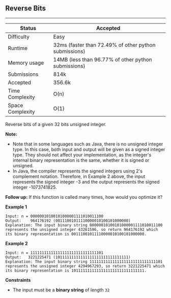 ## Reverse Bits
---------
| Status | Accepted |
| --- | --- |
| Difficulty | Easy |
| Runtime | 32ms (faster than 72.49% of other python submissions) |
| Memory usage | 14MB (less than 96.77% of other python submissions) |
| Submissions | 814k |
| Accepted | 356.6k |
| Time Complexity | O(n) |
| Space Complexity | O(1) |

Reverse bits of a given 32 bits unsigned integer.

**Note:**
- Note that in some languages such as Java, there is no unsigned integer type. In this case, both input and output will be given as a signed integer type. They should not affect your implementation, as the integer's internal binary representation is the same, whether it is signed or unsigned.
- In Java, the compiler represents the signed integers using 2's complement notation. Therefore, in Example 2 above, the input represents the signed integer -3 and the output represents the signed integer -1073741825.

**Follow up:**
If this function is called many times, how would you optimize it?

**Example 1**
```
Input: n = 00000010100101000001111010011100
Output:    964176192 (00111001011110000010100101000000)
Explanation: The input binary string 00000010100101000001111010011100 represents the unsigned integer 43261596, so return 964176192 which its binary representation is 00111001011110000010100101000000.
```

**Example 2**
```
Input: n = 11111111111111111111111111111101
Output:   3221225471 (10111111111111111111111111111111)
Explanation: The input binary string 11111111111111111111111111111101 represents the unsigned integer 4294967293, so return 3221225471 which its binary representation is 10111111111111111111111111111111.
```

**Constraints**
- The input must be a **binary string** of length `32`
